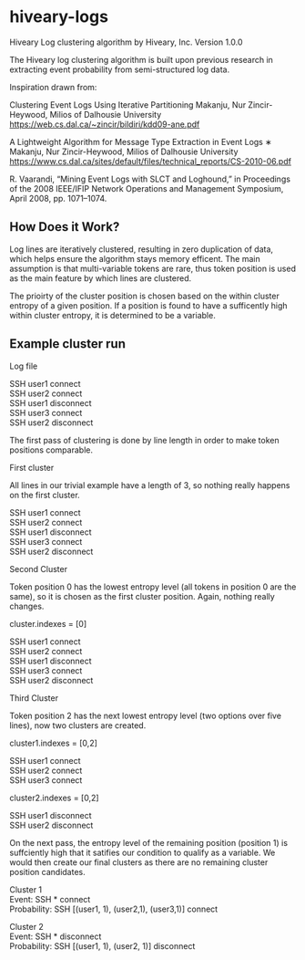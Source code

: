 hiveary-logs
============

Hiveary Log clustering algorithm by Hiveary, Inc.
Version 1.0.0

The Hiveary log clustering algorithm is built upon previous research in extracting event probability from semi-structured log data.

Inspiration drawn from:

Clustering Event Logs Using Iterative Partitioning
Makanju, Nur Zincir-Heywood,  Milios of Dalhousie University
https://web.cs.dal.ca/~zincir/bildiri/kdd09-ane.pdf

A Lightweight Algorithm for Message Type Extraction in Event Logs ∗
Makanju, Nur Zincir-Heywood,  Milios of Dalhousie University
https://www.cs.dal.ca/sites/default/files/technical_reports/CS-2010-06.pdf

R. Vaarandi, “Mining Event Logs with SLCT and Loghound,” in Proceedings
of the 2008 IEEE/IFIP Network Operations and Management
Symposium, April 2008, pp. 1071–1074.


How Does it Work?
-----------------

Log lines are iteratively clustered, resulting in zero duplication of data, which helps ensure the algorithm stays memory efficent.
The main assumption is that multi-variable tokens are rare, thus token position is used as the main feature by which lines are clustered.

The prioirty of the cluster position is chosen based on the within cluster entropy of a given position. If a position is found to have
a sufficently high within cluster entropy, it is determined to be a variable.

Example cluster run
-------------------

Log file

SSH user1 connect <br/>
SSH user2 connect <br/>
SSH user1 disconnect <br/>
SSH user3 connect <br/>
SSH user2 disconnect <br/>

The first pass of clustering is done by line length in order to make token positions comparable.

First cluster

All lines in our trivial example have a length of 3, so nothing really happens on the first cluster.

SSH user1 connect <br/>
SSH user2 connect <br/>
SSH user1 disconnect <br/>
SSH user3 connect <br/>
SSH user2 disconnect <br/>

Second Cluster

Token position 0 has the lowest entropy level (all tokens in position 0 are the same), so it is chosen as the first cluster position.
Again, nothing really changes.

cluster.indexes = [0]

SSH user1 connect <br/>
SSH user2 connect <br/>
SSH user1 disconnect <br/>
SSH user3 connect <br/>
SSH user2 disconnect <br/>

Third Cluster

Token position 2 has the next lowest entropy level (two options over five lines), now two clusters are created.

cluster1.indexes = [0,2]

SSH user1 connect <br/>
SSH user2 connect <br/>
SSH user3 connect <br/>


cluster2.indexes = [0,2]

SSH user1 disconnect <br/>
SSH user2 disconnect <br/>

On the next pass, the entropy level of the remaining position (position 1) is suffciently high that it satifies our condition to qualify as a variable.
We would then create our final clusters as there are no remaining cluster position candidates.

Cluster 1 <br/>
Event: SSH * connect <br/>
Probability: SSH [(user1, 1), (user2,1), (user3,1)] connect <br/>

Cluster 2 <br/>
Event: SSH * disconnect <br/>
Probability: SSH [(user1, 1), (user2, 1)] disconnect <br/>


